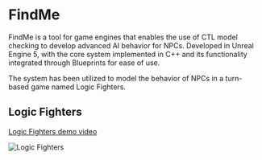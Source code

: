 # FindMe
FindMe is a tool for game engines that enables the use of CTL model checking to develop advanced AI behavior for NPCs.
Developed in Unreal Engine 5, with the core system implemented in C++ and its functionality integrated through Blueprints for ease of use.

The system has been utilized to model the behavior of NPCs in a turn-based game named Logic Fighters.

## Logic Fighters

[Logic Fighters demo video](https://youtu.be/S6BNATnkXI0)

![Logic Fighters](https://i.imgur.com/kfcFnDW.jpeg)
